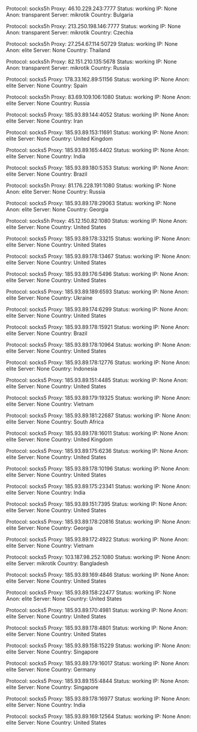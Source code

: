 Protocol: socks5h
Proxy: 46.10.229.243:7777
Status: working
IP: None
Anon: transparent
Server: mikrotik
Country: Bulgaria

Protocol: socks5h
Proxy: 213.250.198.146:7777
Status: working
IP: None
Anon: transparent
Server: mikrotik
Country: Czechia

Protocol: socks5h
Proxy: 27.254.67.114:50729
Status: working
IP: None
Anon: elite
Server: None
Country: Thailand

Protocol: socks5h
Proxy: 82.151.210.135:5678
Status: working
IP: None
Anon: transparent
Server: mikrotik
Country: Russia

Protocol: socks5
Proxy: 178.33.162.89:51156
Status: working
IP: None
Anon: elite
Server: None
Country: Spain

Protocol: socks5h
Proxy: 83.69.109.106:1080
Status: working
IP: None
Anon: elite
Server: None
Country: Russia

Protocol: socks5
Proxy: 185.93.89.144:4052
Status: working
IP: None
Anon: elite
Server: None
Country: Iran

Protocol: socks5
Proxy: 185.93.89.153:11691
Status: working
IP: None
Anon: elite
Server: None
Country: United Kingdom

Protocol: socks5
Proxy: 185.93.89.165:4402
Status: working
IP: None
Anon: elite
Server: None
Country: India

Protocol: socks5
Proxy: 185.93.89.180:5353
Status: working
IP: None
Anon: elite
Server: None
Country: Brazil

Protocol: socks5h
Proxy: 81.176.228.191:1080
Status: working
IP: None
Anon: elite
Server: None
Country: Russia

Protocol: socks5
Proxy: 185.93.89.178:29063
Status: working
IP: None
Anon: elite
Server: None
Country: Georgia

Protocol: socks5h
Proxy: 45.12.150.82:1080
Status: working
IP: None
Anon: elite
Server: None
Country: United States

Protocol: socks5
Proxy: 185.93.89.178:33215
Status: working
IP: None
Anon: elite
Server: None
Country: United States

Protocol: socks5
Proxy: 185.93.89.178:13467
Status: working
IP: None
Anon: elite
Server: None
Country: United States

Protocol: socks5
Proxy: 185.93.89.176:5496
Status: working
IP: None
Anon: elite
Server: None
Country: United States

Protocol: socks5
Proxy: 185.93.89.189:6593
Status: working
IP: None
Anon: elite
Server: None
Country: Ukraine

Protocol: socks5
Proxy: 185.93.89.174:6299
Status: working
IP: None
Anon: elite
Server: None
Country: United States

Protocol: socks5
Proxy: 185.93.89.178:15921
Status: working
IP: None
Anon: elite
Server: None
Country: Brazil

Protocol: socks5
Proxy: 185.93.89.178:10964
Status: working
IP: None
Anon: elite
Server: None
Country: United States

Protocol: socks5
Proxy: 185.93.89.178:12776
Status: working
IP: None
Anon: elite
Server: None
Country: Indonesia

Protocol: socks5
Proxy: 185.93.89.151:4485
Status: working
IP: None
Anon: elite
Server: None
Country: United States

Protocol: socks5
Proxy: 185.93.89.179:19325
Status: working
IP: None
Anon: elite
Server: None
Country: Vietnam

Protocol: socks5
Proxy: 185.93.89.181:22687
Status: working
IP: None
Anon: elite
Server: None
Country: South Africa

Protocol: socks5
Proxy: 185.93.89.178:16011
Status: working
IP: None
Anon: elite
Server: None
Country: United Kingdom

Protocol: socks5
Proxy: 185.93.89.175:6236
Status: working
IP: None
Anon: elite
Server: None
Country: United States

Protocol: socks5
Proxy: 185.93.89.178:10196
Status: working
IP: None
Anon: elite
Server: None
Country: United States

Protocol: socks5
Proxy: 185.93.89.175:23341
Status: working
IP: None
Anon: elite
Server: None
Country: India

Protocol: socks5
Proxy: 185.93.89.151:7395
Status: working
IP: None
Anon: elite
Server: None
Country: United States

Protocol: socks5
Proxy: 185.93.89.178:20816
Status: working
IP: None
Anon: elite
Server: None
Country: Georgia

Protocol: socks5
Proxy: 185.93.89.172:4922
Status: working
IP: None
Anon: elite
Server: None
Country: Vietnam

Protocol: socks5
Proxy: 103.187.98.252:1080
Status: working
IP: None
Anon: elite
Server: mikrotik
Country: Bangladesh

Protocol: socks5
Proxy: 185.93.89.169:4846
Status: working
IP: None
Anon: elite
Server: None
Country: United States

Protocol: socks5
Proxy: 185.93.89.158:22477
Status: working
IP: None
Anon: elite
Server: None
Country: United States

Protocol: socks5
Proxy: 185.93.89.170:4981
Status: working
IP: None
Anon: elite
Server: None
Country: United States

Protocol: socks5
Proxy: 185.93.89.178:4801
Status: working
IP: None
Anon: elite
Server: None
Country: United States

Protocol: socks5
Proxy: 185.93.89.158:15229
Status: working
IP: None
Anon: elite
Server: None
Country: Singapore

Protocol: socks5
Proxy: 185.93.89.179:16017
Status: working
IP: None
Anon: elite
Server: None
Country: Germany

Protocol: socks5
Proxy: 185.93.89.155:4844
Status: working
IP: None
Anon: elite
Server: None
Country: Singapore

Protocol: socks5
Proxy: 185.93.89.178:16977
Status: working
IP: None
Anon: elite
Server: None
Country: India

Protocol: socks5
Proxy: 185.93.89.169:12564
Status: working
IP: None
Anon: elite
Server: None
Country: United States

